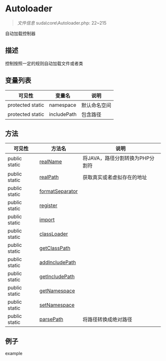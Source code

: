 #  Autoloader 

> *文件信息* suda\core\Autoloader.php: 22~215


自动加载控制器


## 描述



控制按照一定的规则自动加载文件或者类


## 变量列表
| 可见性 |  变量名   | 说明 |
|--------|----|------|
| protected  static  | namespace | 默认命名空间| 
| protected  static  | includePath | 包含路径| 

## 方法

| 可见性 | 方法名 | 说明 |
|--------|-------|------|
|  public  static|[realName](Autoloader/realName.md) | 将JAVA，路径分割转换为PHP分割符 |
|  public  static|[realPath](Autoloader/realPath.md) | 获取真实或者虚拟存在的地址 |
|  public  static|[formatSeparator](Autoloader/formatSeparator.md) |  |
|  public  static|[register](Autoloader/register.md) |  |
|  public  static|[import](Autoloader/import.md) |  |
|  public  static|[classLoader](Autoloader/classLoader.md) |  |
|  public  static|[getClassPath](Autoloader/getClassPath.md) |  |
|  public  static|[addIncludePath](Autoloader/addIncludePath.md) |  |
|  public  static|[getIncludePath](Autoloader/getIncludePath.md) |  |
|  public  static|[getNamespace](Autoloader/getNamespace.md) |  |
|  public  static|[setNamespace](Autoloader/setNamespace.md) |  |
|  public  static|[parsePath](Autoloader/parsePath.md) | 将路径转换成绝对路径 |
 

## 例子

example